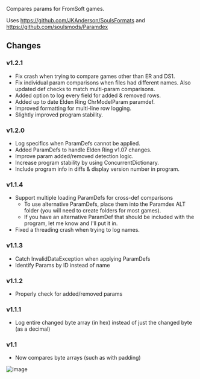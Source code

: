 Compares params for FromSoft games.

Uses https://github.com/JKAnderson/SoulsFormats and https://github.com/soulsmods/Paramdex

## Changes
### v1.2.1
* Fix crash when trying to compare games other than ER and DS1.
* Fix individual param comparisons when files had different names. Also updated def checks to match multi-param comparisons.
* Added option to log every field for added & removed rows.
* Added up to date Elden Ring ChrModelParam paramdef.
* Improved formatting for multi-line row logging.
* Slightly improved program stability.
### v1.2.0
* Log specifics when ParamDefs cannot be applied.
* Added ParamDefs to handle Elden Ring v1.07 changes.
* Improve param added/removed detection logic.
* Increase program stability by using ConcurrentDictionary.
* Include program info in diffs & display version number in program.
### v1.1.4
* Support multiple loading ParamDefs for cross-def comparisons
  * To use alternative ParamDefs, place them into the Paramdex ALT folder (you will need to create folders for most games).
  * If you have an alternative ParamDef that should be included with the program, let me know and I'll put it in.
* Fixed a threading crash when trying to log names.
### v1.1.3
* Catch InvalidDataException when applying ParamDefs
* Identify Params by ID instead of name
### v1.1.2
* Properly check for added/removed params
### v1.1.1
* Log entire changed byte array (in hex) instead of just the changed byte (as a decimal)
### v1.1
* Now compares byte arrays (such as with padding)

![image](https://user-images.githubusercontent.com/55667610/172688216-9231f031-6eea-44d1-9801-1e8b4c05f4e1.png)
